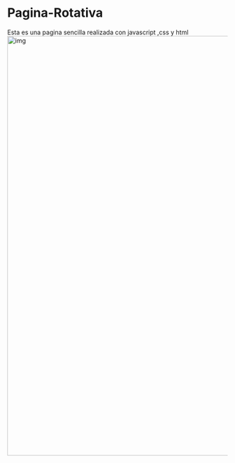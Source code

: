 # Pagina-Rotativa
Esta es una pagina sencilla realizada con javascript ,css y html
<img width="960" alt="img" src="https://user-images.githubusercontent.com/115881434/229267082-b876d250-2851-40bb-8a9a-52537bf006f6.png">
